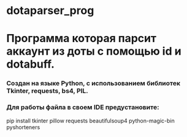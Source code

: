 # dotaparser_prog
<h1>Программа которая парсит аккаунт из доты с помощью id и dotabuff.</h1>
<h3>Создан на языке Python, с использованием библиотек Tkinter, requests, bs4, PIL.</h3>
<h3>Для работы файла в своем IDE предустановите:</h3>
pip install tkinter pillow requests beautifulsoup4 python-magic-bin pyshorteners

